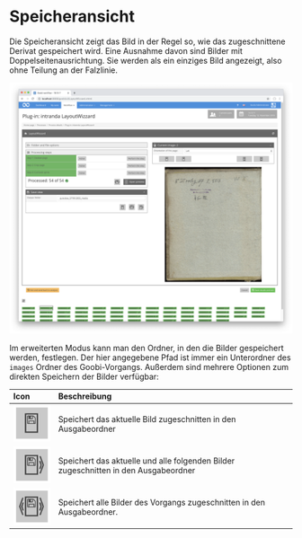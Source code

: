 # Speicheransicht

Die Speicheransicht zeigt das Bild in der Regel so, wie das zugeschnittene Derivat gespeichert wird. Eine Ausnahme davon sind Bilder mit Doppelseitenausrichtung. Sie werden als ein einziges Bild angezeigt, also ohne Teilung an der Falzlinie.

![Speicheransicht im normalen Modus](../../../../.gitbook/assets/layoutwizzard_11.png)

Im erweiterten Modus kann man den Ordner, in den die Bilder gespeichert werden, festlegen. Der hier angegebene Pfad ist immer ein Unterordner des `images` Ordner des Goobi-Vorgangs. Außerdem sind mehrere Optionen zum direkten Speichern der Bilder verfügbar:

| Icon | Beschreibung |
| :--- | :--- |
| ![](../../../../.gitbook/assets/layoutwizzard_37.png)  | Speichert das aktuelle Bild zugeschnitten in den Ausgabeordner |
| ![](../../../../.gitbook/assets/layoutwizzard_39.png)  | Speichert das aktuelle und alle folgenden Bilder zugeschnitten in den Ausgabeordner |
| ![](../../../../.gitbook/assets/layoutwizzard_38.png)  | Speichert alle Bilder des Vorgangs zugeschnitten in den Ausgabeordner. |

